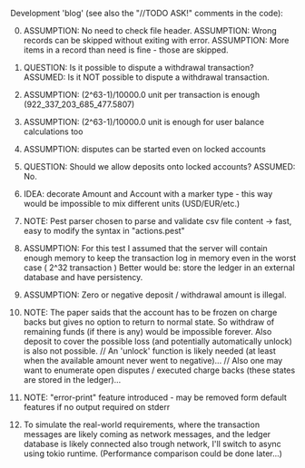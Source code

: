 Development 'blog' (see also the "//TODO ASK!" comments in the code):

0. ASSUMPTION: No need to check file header. 
   ASSUMPTION: Wrong records can be skipped without exiting with error.
   ASSUMPTION: More items in a record than need is fine - those are skipped. 

1. QUESTION: Is it possible to dispute a withdrawal transaction? 
   ASSUMED: Is it NOT possible to dispute a withdrawal transaction.

2. ASSUMPTION: (2^63-1)/10000.0 unit per transaction is enough (922_337_203_685_477.5807)
3. ASSUMPTION: (2^63-1)/10000.0 unit is enough for user balance calculations too

4. ASSUMPTION: disputes can be started even on locked accounts

5. QUESTION: Should we allow deposits onto locked accounts?
   ASSUMED: No.

6. IDEA: decorate Amount and Account with a marker type - this way would be impossible to mix different units (USD/EUR/etc.)

7. NOTE: Pest parser chosen to parse and validate csv file content -> fast, easy to modify the syntax in "actions.pest"

8. ASSUMPTION: For this test I assumed that the server will contain enough memory to keep the transaction log in memory even in the worst case ( 2^32 transaction )
   Better would be: store the ledger in an external database and have persistency.

8. ASSUMPTION: Zero or negative deposit / withdrawal amount is illegal.

9. NOTE: The paper saids that the account has to be frozen on charge backs but gives no option to return to normal state. 
         So withdraw of remaining funds (if there is any) would be impossible forever.
         Also deposit to cover the possible loss (and potentially automatically unlock) is also not possible.
         // An 'unlock' function is likely needed (at least when the available amount never went to negative)...
         // Also one may want to enumerate open disputes / executed charge backs (these states are stored in the ledger)...

10. NOTE: "error-print" feature introduced - may be removed form default features if no output required on stderr

11. To simulate the real-world requirements, where the transaction messages are likely coming as network messages, 
    and the ledger database is likely connected also trough network, I'll switch to async using tokio runtime.
    (Performance comparison could be done later...)